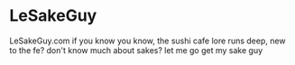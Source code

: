 # LeSakeGuy
LeSakeGuy.com 
if you know you know, the sushi cafe lore runs deep, new to the fe?
don't know much about sakes? let me go get my sake guy